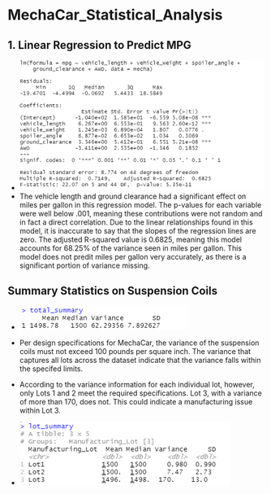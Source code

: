 # MechaCar_Statistical_Analysis

## 1. Linear Regression to Predict MPG
- ![Image of Summary](/images/summary_deliv_1.png)
- The vehicle length and ground clearance had a significant effect on miles per gallon in this regression model. The p-values for each variable were well below .001, meaning these contributions were not random and in fact a direct correlation. Due to the linear relationships found in this model, it is inaccurate to say that the slopes of the regression lines are zero. The adjusted R-squared value is 0.6825, meaning this model accounts for 68.25% of the variance seen in miles per gallon. This model does not predit miles per gallon very accurately, as there is a significant portion of variance missing. 

## Summary Statistics on Suspension Coils
- ![Image of Total Summary](/images/total_summary_deliv_2.png)
- Per design specifications for MechaCar, the variance of the suspension coils must not exceed 100 pounds per square inch. The variance that captures all lots across the dataset indicate that the variance falls within the specifed limits.

- According to the variance information for each individual lot, however, only Lots 1 and 2 meet the required specifications. Lot 3, with a variance of more than 170, does not. This could indicate a manufacturing issue within Lot 3.
- ![Image of Total Summary](/images/lot_summary_deliv_2.png)
